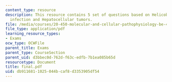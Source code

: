 ```yaml
---
content_type: resource
description: This resource contains 5 set of questions based on Helicobacter hepaticus
  infection and Hepatocellular tumors.
file: /media/courses/20-450-molecular-and-cellular-pathophysiology-be-450-spring-2005/db9116811025044bcaf8d3353905df54_final.pdf
file_type: application/pdf
learning_resource_types:
- Exams
ocw_type: OCWFile
parent_title: Exams
parent_type: CourseSection
parent_uid: d3bbec0d-762d-f63c-edfb-7b1ea085b65d
resourcetype: Document
title: final.pdf
uid: db911681-1025-044b-caf8-d3353905df54
---
```


